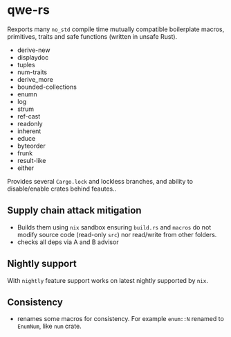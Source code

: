 # qwe-rs

Rexports many `no_std` compile time mutually compatible boilerplate macros, primitives, traits and safe functions (written in unsafe Rust).

- derive-new
- displaydoc
- tuples
- num-traits
- derive_more
- bounded-collections
- enumn
- log
- strum
- ref-cast
- readonly
- inherent
- educe
- byteorder
- frunk
- result-like
- either

Provides several `Cargo.lock` and lockless branches, and ability to disable/enable crates behind feautes.. 

## Supply chain attack mitigation

- Builds them using `nix` sandbox ensuring `build.rs` and `macros` do not modify source code (read-only `src`) nor read/write from other folders.
- checks all deps via A and B advisor

## Nightly support

With `nightly` feature support works on latest  nightly supported by `nix`.

## Consistency

- renames some macros for consistency. For example `enum::N` renamed to `EnumNum`, like `num` crate.
